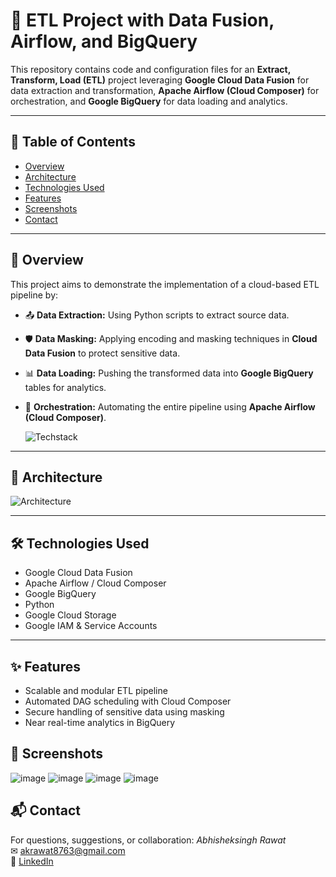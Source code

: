 # 🔄 ETL Project with Data Fusion, Airflow, and BigQuery

This repository contains code and configuration files for an **Extract, Transform, Load (ETL)** project leveraging **Google Cloud Data Fusion** for data extraction and transformation, **Apache Airflow (Cloud Composer)** for orchestration, and **Google BigQuery** for data loading and analytics.

---

## 📌 Table of Contents

- [Overview](#overview)
- [Architecture](#architecture)
- [Technologies Used](#technologies-used)
- [Features](#features)
- [Screenshots](#screenshots)
- [Contact](#contact)

---

## 📖 Overview

This project aims to demonstrate the implementation of a cloud-based ETL pipeline by:

- 📤 **Data Extraction:** Using Python scripts to extract source data.
- 🛡️ **Data Masking:** Applying encoding and masking techniques in **Cloud Data Fusion** to protect sensitive data.
- 📊 **Data Loading:** Pushing the transformed data into **Google BigQuery** tables for analytics.
- 🔁 **Orchestration:** Automating the entire pipeline using **Apache Airflow (Cloud Composer)**.

  ![Techstack](https://github.com/user-attachments/assets/3326f961-13a1-4103-b703-ae3915a2abfa)


---

## 🧱 Architecture

![Architecture](https://github.com/user-attachments/assets/fafc16c8-de63-44af-a8c7-07c3e25467d7)


---

## 🛠️ Technologies Used

- Google Cloud Data Fusion  
- Apache Airflow / Cloud Composer  
- Google BigQuery  
- Python  
- Google Cloud Storage  
- Google IAM & Service Accounts

---

## ✨ Features

- Scalable and modular ETL pipeline
- Automated DAG scheduling with Cloud Composer
- Secure handling of sensitive data using masking
- Near real-time analytics in BigQuery

## 📸 Screenshots
![image](https://github.com/user-attachments/assets/25538cd7-f2d2-483c-b87b-4f825b7f3f0b)
![image](https://github.com/user-attachments/assets/a4728232-f9e9-444c-bcaf-bcedc1c3d254)
![image](https://github.com/user-attachments/assets/d2da53b8-1c8b-4131-8e30-b82e041f7e38)
![image](https://github.com/user-attachments/assets/ad5a8b09-ba98-4bfe-961b-b9b95f739348)

## 📬 Contact
For questions, suggestions, or collaboration:
*Abhisheksingh Rawat*  
✉ akrawat8763@gmail.com  
🔗 [LinkedIn](https://www.linkedin.com/in/rawatabh/)






